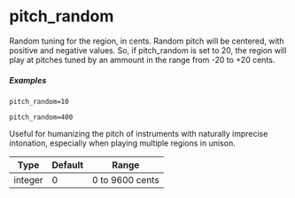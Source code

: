 ---
---
# pitch_random

Random tuning for the region, in cents. Random pitch will be centered, with
positive and negative values. So, if pitch_random is set to 20, the region will
play at pitches tuned by an ammount in the range from -20 to +20 cents.

##### Examples

```
pitch_random=10

pitch_random=400
```

Useful for humanizing the pitch of instruments with naturally imprecise
intonation, especially when playing multiple regions in unison.

| Type    | Default | Range           |
| ---     | ---     | ---             |
| integer | 0       | 0 to 9600 cents |
